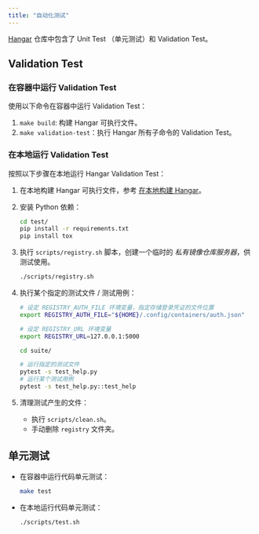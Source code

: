 ```yaml
---
title: "自动化测试"
---
```


[Hangar](https://github.com/cnrancher/hangar) 仓库中包含了 Unit Test （单元测试）和 Validation Test。

## Validation Test

### 在容器中运行 Validation Test

使用以下命令在容器中运行 Validation Test：

1. `make build`: 构建 Hangar 可执行文件。
1. `make validation-test`：执行 Hangar 所有子命令的 Validation Test。

### 在本地运行 Validation Test

按照以下步骤在本地运行 Hangar Validation Test：

1. 在本地构建 Hangar 可执行文件，参考 [在本地构建 Hangar](/docs/v1.9/dev/build#在本地构建-hangar)。
1. 安装 Python 依赖：

    ```sh
    cd test/
    pip install -r requirements.txt
    pip install tox
    ```

1. 执行 `scripts/registry.sh` 脚本，创建一个临时的 *私有镜像仓库服务器*，供测试使用。

    ```sh
    ./scripts/registry.sh
    ```

1. 执行某个指定的测试文件 / 测试用例：

    ```sh
    # 设定 REGISTRY_AUTH_FILE 环境变量，指定存储登录凭证的文件位置
    export REGISTRY_AUTH_FILE="${HOME}/.config/containers/auth.json"

    # 设定 REGISTRY_URL 环境变量
    export REGISTRY_URL=127.0.0.1:5000

    cd suite/

    # 运行指定的测试文件
    pytest -s test_help.py
    # 运行某个测试用例
    pytest -s test_help.py::test_help
    ```

1. 清理测试产生的文件：

    - 执行 `scripts/clean.sh`。
    - 手动删除 `registry` 文件夹。

## 单元测试

- 在容器中运行代码单元测试：

    ```bash
    make test
    ```

- 在本地运行代码单元测试：

    ```bash
    ./scripts/test.sh
    ```
